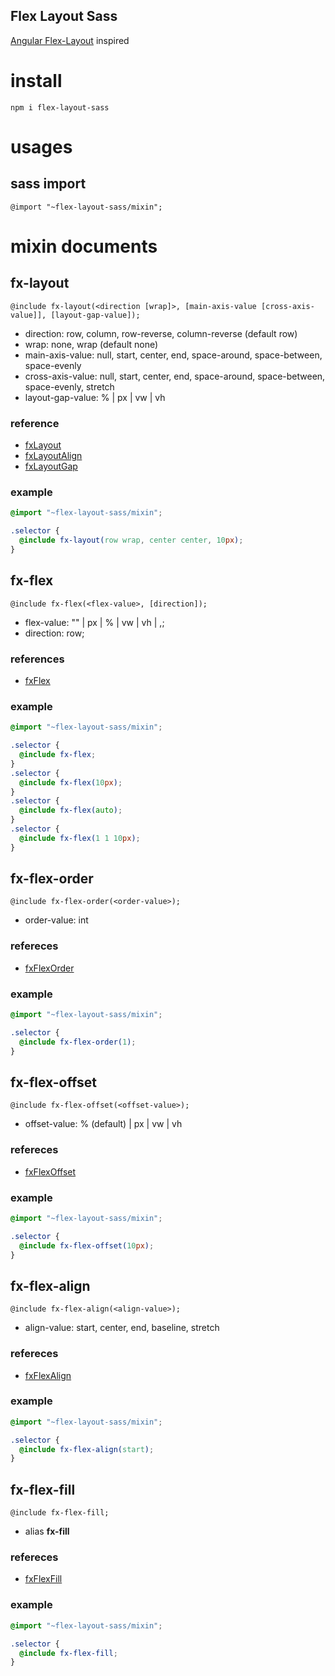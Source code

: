 Flex Layout Sass
---

[Angular Flex-Layout](https://github.com/angular/flex-layout) inspired

# install
```
npm i flex-layout-sass
```

# usages
## sass import
```
@import "~flex-layout-sass/mixin";
```

# mixin documents
## fx-layout
`@include fx-layout(<direction [wrap]>, [main-axis-value [cross-axis-value]], [layout-gap-value]);`
* direction: row, column, row-reverse, column-reverse (default row)
* wrap: none, wrap (default none)
* main-axis-value: null, start, center, end, space-around, space-between, space-evenly
* cross-axis-value: null, start, center, end, space-around, space-between, space-evenly, stretch
* layout-gap-value: % | px | vw | vh

### reference
* [fxLayout](https://github.com/angular/flex-layout/wiki/fxLayout-API)
* [fxLayoutAlign](https://github.com/angular/flex-layout/wiki/fxLayoutAlign-API)
* [fxLayoutGap](https://github.com/angular/flex-layout/wiki/fxLayoutGap-API)

### example
```scss
@import "~flex-layout-sass/mixin";

.selector {
  @include fx-layout(row wrap, center center, 10px);
}
```

## fx-flex
`@include fx-flex(<flex-value>, [direction]);`
* flex-value: "" | px | % | vw | vh | <grow> <shrink> <basis>,;
* direction: row;

### references
* [fxFlex](https://github.com/angular/flex-layout/wiki/fxFlex-API)

### example
```scss
@import "~flex-layout-sass/mixin";

.selector {
  @include fx-flex;
}
.selector {
  @include fx-flex(10px);
}
.selector {
  @include fx-flex(auto);
}
.selector {
  @include fx-flex(1 1 10px);
}
```

## fx-flex-order
`@include fx-flex-order(<order-value>);`
* order-value: int

### refereces
* [fxFlexOrder](https://github.com/angular/flex-layout/wiki/fxFlexOrder-API)

### example
```scss
@import "~flex-layout-sass/mixin";

.selector {
  @include fx-flex-order(1);
}
```

## fx-flex-offset
`@include fx-flex-offset(<offset-value>);`
* offset-value: % (default) | px | vw | vh

### refereces
* [fxFlexOffset](https://github.com/angular/flex-layout/wiki/fxFlexOffset-API)

### example
```scss
@import "~flex-layout-sass/mixin";

.selector {
  @include fx-flex-offset(10px);
}
```

## fx-flex-align
`@include fx-flex-align(<align-value>);`
* align-value: start, center, end, baseline, stretch

### refereces
* [fxFlexAlign](https://github.com/angular/flex-layout/wiki/fxFlexAlign-API)

### example
```scss
@import "~flex-layout-sass/mixin";

.selector {
  @include fx-flex-align(start);
}
```

## fx-flex-fill
`@include fx-flex-fill;`
* alias **fx-fill**

### refereces
* [fxFlexFill](https://github.com/angular/flex-layout/wiki/fxFlexFill-API)

### example
```scss
@import "~flex-layout-sass/mixin";

.selector {
  @include fx-flex-fill;
}
```